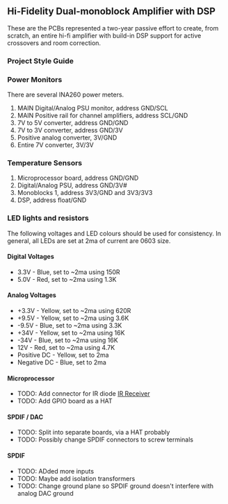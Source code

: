 ## Hi-Fidelity Dual-monoblock Amplifier with DSP

These are the PCBs represented a two-year passive effort to create, from scratch, an entire hi-fi amplifier with build-in DSP support for active crossovers and room 
correction.

### Project Style Guide

### Power Monitors

There are several INA260 power meters.  

1) MAIN Digital/Analog PSU monitor, address GND/SCL
2) MAIN Positive rail for channel amplifiers, address SCL/GND
3) 7V to 5V converter, address GND/GND
4) 7V to 3V converter, address GND/3V
5) Positive analog converter,  3V/GND
6) Entire 7V converter, 3V/3V

### Temperature Sensors

1) Microprocessor board, address GND/GND
2) Digital/Analog PSU, address GND/3V#
3) Monoblocks 1, address 3V3/GND and 3V3/3V3
4) DSP, address float/GND

### LED lights and resistors

The following voltages and LED colours should be used for consistency. In general, all LEDs are set at 2ma of current are 0603 size.

#### Digital Voltages

- 3.3V - Blue, set to ~2ma using 150R 
- 5.0V - Red, set to ~2ma using 1.3K

#### Analog Voltages

* +3.3V - Yellow, set to ~2ma using 620R
* +9.5V - Yellow, set to ~2ma using 3.6K
* -9.5V - Blue, set to ~2ma using 3.3K
* +34V - Yellow, set to ~2ma using 16K
* -34V - Blue, set to ~2ma using 16K
* 12V - Red, set to ~2ma using 4.7K
* Positive DC - Yellow, set to 2ma
* Negative DC - Blue, set to 2ma

#### Microprocessor

- TODO: Add connector for IR diode [IR Receiver](https://www.conrad.com/en/p/tru-components-os-0038-n-ir-receiver-non-standard-axial-lead-38-khz-5-8-mm-940-nm-35-1567234.html?srsltid=AfmBOooULA3z41DL8Pl4VzeSBMj5sArhngCSZTbEgrS--_IQduufNs6r#productDownloads)
- TODO: Add GPIO board as a HAT

#### SPDIF / DAC

- TODO: Split into separate boards, via a HAT probably
- TODO: Possibly change SPDIF connectors to screw terminals

#### SPDIF

- TODO: ADded more inputs
- TODO: Maybe add isolation transformers
- TODO: Change ground plane so SPDIF ground doesn't interfere with analog DAC ground
